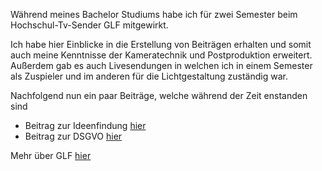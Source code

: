 Während meines Bachelor Studiums habe ich für zwei Semester beim Hochschul-Tv-Sender GLF mitgewirkt.

Ich habe hier Einblicke in die Erstellung von Beiträgen erhalten und somit auch meine Kenntnisse der Kameratechnik und Postproduktion erweitert.
Außerdem gab es auch Livesendungen in welchen ich in einem Semester als Zuspieler und im anderen für die Lichtgestaltung zuständig war.

Nachfolgend nun ein paar Beiträge, welche während der Zeit enstanden sind

- Beitrag zur Ideenfindung [hier](GLFtv/Ideenfindung.mp4)
- Beitrag zur DSGVO [hier](GLFtv/DSGVO.mp4)

Mehr über GLF [hier](https://glftv.de/)
